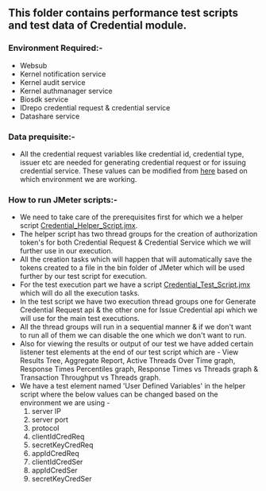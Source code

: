 ## This folder contains performance test scripts and test data of Credential module.

### Environment Required:-
* Websub
* Kernel notification service
* Kernel audit service
* Kernel authmanager service
* Biosdk service
* IDrepo credential request & credential service
* Datashare service

### Data prequisite:-
* All the credential request variables like credential id, credential type, issuer etc are needed for generating credential request or for issuing credential service. These values can be modified from [here](https://github.com/mosip/mosip-performance-tests-mt/blob/1.1.5/commons/credential/support-files/credRequestVariables.csv) based on which environment we are working.

### How to run JMeter scripts:-
* We need to take care of the prerequisites first for which we a helper script [Credential_Helper_Script.jmx](https://github.com/mosip/mosip-performance-tests-mt/blob/1.1.5/commons/credential/scripts/Credential_Helper_Script.jmx).
* The helper script has two thread groups for the creation of authorization token's for both Credential Request & Credential Service which we will further use in our execution.
* All the creation tasks which will happen that will automatically save the tokens created to a file in the bin folder of JMeter which will be used further by our test script for execution.
* For the test execution part we have a script [Credential_Test_Script.jmx](https://github.com/mosip/mosip-performance-tests-mt/blob/1.1.5/commons/credential/scripts/Credential_Test_Script.jmx) which will do all the execution tasks.
* In the test script we have two execution thread groups one for Generate Credential Request api & the other one for Issue Credential api which we will use for the main test executions.
* All the thread groups will run in a sequential manner & if we don't want to run all of them we can disable the one which we don't want to run.
* Also for viewing the results or output of our test we have added certain listener test elements at the end of our test script which are - View Results Tree, Aggregate Report, Active Threads Over Time graph, Response Times Percentiles graph, Response Times vs Threads graph & Transaction Throughput vs Threads graph.
* We have a test element named 'User Defined Variables' in the helper script where the below values can be changed based on the environment we are using - 
   1. server IP
   2. server port
   3. protocol
   4. clientIdCredReq
   5. secretKeyCredReq
   6. appIdCredReq
   7. clientIdCredSer
   8. appIdCredSer
   9. secretKeyCredSer
